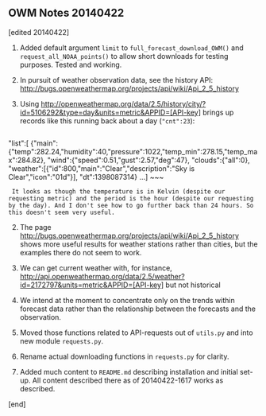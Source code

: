 ## OWM Notes 20140422

[edited 20140422]

1. Added default argument `limit` to `full_forecast_download_OWM()` and `request_all_NOAA_points()` to allow short downloads for testing purposes. Tested and working.

1. In pursuit of weather observation data, see the history API: http://bugs.openweathermap.org/projects/api/wiki/Api_2_5_history

  2. Using http://openweathermap.org/data/2.5/history/city/?id=5106292&type=day&units=metric&APPID=[API-key] brings up records like this running back about a day (`"cnt":23`):

        ~~~
"list":[
 {"main":{"temp":282.24,"humidity":40,"pressure":1022,"temp_min":278.15,"temp_max":284.82},
  "wind":{"speed":0.51,"gust":2.57,"deg":47},
  "clouds":{"all":0},
  "weather":[{"id":800,"main":"Clear","description":"Sky is Clear","icon":"01d"}],
  "dt":1398087314}
...]
        ~~~

     It looks as though the temperature is in Kelvin (despite our requesting metric) and the period is the hour (despite our requesting by the day). And I don't see how to go further back than 24 hours. So this doesn't seem very useful.

  2. The page http://bugs.openweathermap.org/projects/api/wiki/Api_2_5_history shows more useful results for weather stations rather than cities, but the examples there do not seem to work. 
  2. We can get current weather with, for instance, http://api.openweathermap.org/data/2.5/weather?id=2172797&units=metric&APPID=[API-key] but not historical
  2. We intend at the moment to concentrate only on the trends within forecast data rather than the relationship between the forecasts and the observation.

1. Moved those functions related to API-requests out of `utils.py` and into new module `requests.py`.

1. Rename actual downloading functions in `requests.py` for clarity.

1. Added much content to `README.md` describing installation and initial set-up. All content described there as of 20140422-1617 works as described.

[end]
